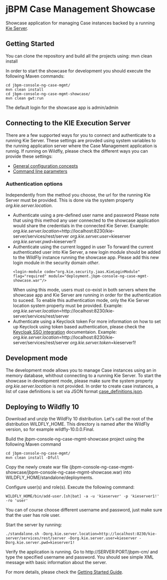 # jBPM Case Management Showcase

Showcase application for managing Case instances backed by a running [Kie Server](https://docs.jboss.org/drools/release/6.5.0.Final/drools-docs/html_single/index.html#d0e24201).

## Getting Started

You can clone the repository and build all the projects using: mvn clean install

In order to start the showcase for development you should execute the following Maven commands:
```
cd jbpm-console-ng-case-mgmt/
mvn clean install
cd jbpm-console-ng-case-mgmt-showcase/
mvn clean gwt:run
```
The default login for the showcase app is admin/admin

## Connecting to the KIE Execution Server

There are a few supported ways for you to connect and authenticate to a running Kie Server.
These settings are provded using system variables to the running application server where the Case Management application is runnig.
If running on Wildfly, please check the different ways you can provide these settings:
- [General configuration concepts](https://docs.jboss.org/author/display/WFLY10/General+configuration+concepts)
- [Command line parameters](https://docs.jboss.org/author/display/WFLY10/Command+line+parameters)

### Authentication options

Independently from the method you choose, the url for the running Kie Server must be provided. This is done via the system property *org.kie.server.location*.

- Authenticate using a pre-defined user name and password
  Please note that using this method any user connected to the showcase application would share the credentials in the connected Kie Server.
  Example:
  *org.kie.server.location*=http://localhost:8230/kie-server/services/rest/server
  *org.kie.server.user*=kieserver
  *org.kie.server.pwd*=kieserver1!
- Authenticate using the current logged in user
  To forward the current authenticated user into Kie Server, a new login module should be added to the WildFly instance running the showcase app.
  Please add this new login module in the security domain *other*.
  ```
  <login-module code="org.kie.security.jaas.KieLoginModule" flag="required" module="deployment.jbpm-console-ng-case-mgmt-showcase.war"/>
  ```
  When using this mode, users must co-exist in both servers where the showcase app and Kie Server are running in order for the authentication to suceed.
  To enable this authentication mode, only the Kie Server location system property must be provided.
  Example:
  *org.kie.server.location*=http://localhost:8230/kie-server/services/rest/server
- Authenticate using a Keyclock token
  For more information on how to set up Keyclock using token based authentication, please check the [Keycloak SSO integration](https://docs.jboss.org/drools/release/6.5.0.Final/drools-docs/html_single/index.html#kie.KeycloakSSOIntegration) documentaion.
  Example:
  *org.kie.server.location*=http://localhost:8230/kie-server/services/rest/server
  *org.kie.server.token*=kieserver1!

## Development mode

The development mode allows you to manage Case instances using an in memory database, whithout connecting to a running Kie Server.
To start the showcase in development mode, please make sure the system property *org.kie.server.location* is not provided.
In order to create case instances, a list of case definitions is set via JSON format [case_definitions.json](./src/main/resources/case_definitions.json).

## Deploying to Wildfly 10

Download and unzip the WildFly 10 distribution. Let's call the root of the distribution WILDFLY_HOME. This directory is named after the WildFly version, so for example wildfly-10.0.0.Final.

Build the jbpm-console-ng-case-mgmt-showcase project using the following Maven command
```
cd jbpm-console-ng-case-mgmt/
mvn clean install -Dfull
```
Copy the newly create war file (jbpm-console-ng-case-mgmt-showcase/jbpm-console-ng-case-mgmt-showcase.war) into WILDFLY_HOME/standalone/deployments.

Configure user(s) and role(s). Execute the following command:
```
WILDFLY_HOME/bin/add-user.[sh|bat] -a -u 'kieserver' -p 'kieserver1!' -ro 'user'
```
You can of course choose different username and password, just make sure that the user has role user.

Start the server by running:
```
./standalone.sh -Dorg.kie.server.location=http://localhost:8230/kie-server/services/rest/server -Dorg.kie.server.user=kieserver -Dorg.kie.server.pwd=kieserver1!
```

Verify the application is running. Go to http://SERVER:PORT/jbpm-cm/ and type the specified username and password. You should see simple XML message with basic information about the server.

For more details, please check the [Getting Started Guide](https://docs.jboss.org/author/display/WFLY10/Getting+Started+Guide).